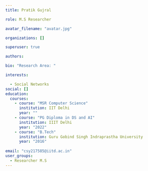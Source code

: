 ```yaml
---
title: Pratik Gujral

role: M.S Researcher

avatar_filename: "avatar.jpg"

organizations: []

superuser: true

authors:

bio: "Research Area: "

interests:

  - Social Networks
social: []
education:
  courses:
    - course: "MSR Computer Science"
      institution: IIT Delhi
      year: ""
    - course: "PG Diploma in DS and AI"
      institution: IIIT Delhi
      year: "2022"
    - course: "B.Tech"
      institution: Guru Gobind Singh Indraprastha University
      year: "2016"
    
email: "csy217585@iitd.ac.in"
user_groups:
  - Researcher M.S
---
```

